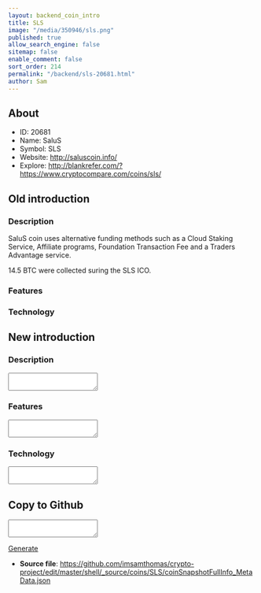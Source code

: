 ```yaml
---
layout: backend_coin_intro
title: SLS
image: "/media/350946/sls.png"
published: true
allow_search_engine: false
sitemap: false
enable_comment: false
sort_order: 214
permalink: "/backend/sls-20681.html"
author: Sam
---
```


## About

- ID: 20681
- Name: SaluS
- Symbol: SLS
- Website: http://saluscoin.info/
- Explore: http://blankrefer.com/?https://www.cryptocompare.com/coins/sls/


## Old introduction

### Description

<p>SaluS coin uses alternative funding methods such as a Cloud Staking Service, Affiliate programs, Foundation Transaction Fee and a Traders Advantage service.</p><p>14.5 BTC were collected suring the SLS ICO.</p>

### Features


### Technology




## New introduction


### Description
<textarea id="meta_description" name="description"></textarea>

### Features
<textarea id="meta_features" name="features"></textarea>

### Technology
<textarea id="meta_technology" name="technology"></textarea>


## Copy to Github

<textarea id="coinsnapshotfullinfo_metadata"></textarea>

<a href="#gen" onclick="generateMetaDatJson()">Generate</a>

- **Source file**: <a href="https://github.com/imsamthomas/crypto-project/edit/master/shell/_source/coins/SLS/coinSnapshotFullInfo_MetaData.json">https://github.com/imsamthomas/crypto-project/edit/master/shell/_source/coins/SLS/coinSnapshotFullInfo_MetaData.json</a>

